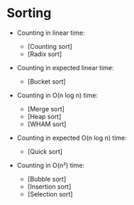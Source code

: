 # Sorting

* Counting in linear time:
  * [Counting sort]
  * [Radix sort]

* Counting in expected linear time:
  * [Bucket sort]

* Counting in O(n log n) time:
  * [Merge sort]
  * [Heap sort]
  * [WHAM sort]

* Counting in expected O(n log n) time:
  * [Quick sort]

* Counting in O(n²) time:  
  * [Bubble sort]
  * [Insertion sort]
  * [Selection sort]
